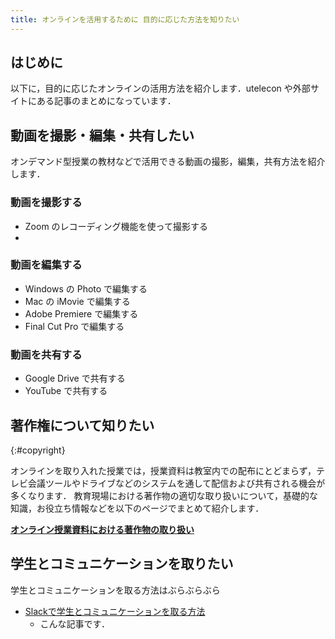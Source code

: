 ```yaml
---
title: オンラインを活用するために 目的に応じた方法を知りたい
---
```


## はじめに

以下に，目的に応じたオンラインの活用方法を紹介します．utelecon や外部サイトにある記事のまとめになっています．

## 動画を撮影・編集・共有したい
オンデマンド型授業の教材などで活用できる動画の撮影，編集，共有方法を紹介します．

### 動画を撮影する
* Zoom のレコーディング機能を使って撮影する
* 

### 動画を編集する
* Windows の Photo で編集する
* Mac の iMovie で編集する
* Adobe Premiere で編集する
* Final Cut Pro で編集する

### 動画を共有する
* Google Drive で共有する
* YouTube で共有する

## 著作権について知りたい
{:#copyright}

オンラインを取り入れた授業では，授業資料は教室内での配布にとどまらず，テレビ会議ツールやドライブなどのシステムを通して配信および共有される機会が多くなります．
教育現場における著作物の適切な取り扱いについて，基礎的な知識，お役立ち情報などを以下のページでまとめて紹介します．

**[オンライン授業資料における著作物の取り扱い](/articles/copyright-overview/)**

## 学生とコミュニケーションを取りたい
学生とコミュニケーションを取る方法はぶらぶらぶら

- [Slackで学生とコミュニケーションを取る方法](/articles/slack-communication)
    - こんな記事です．
    

